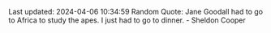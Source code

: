 Last updated: 2024-04-06 10:34:59
Random Quote: Jane Goodall had to go to Africa to study the apes. I just had to go to dinner. - Sheldon Cooper